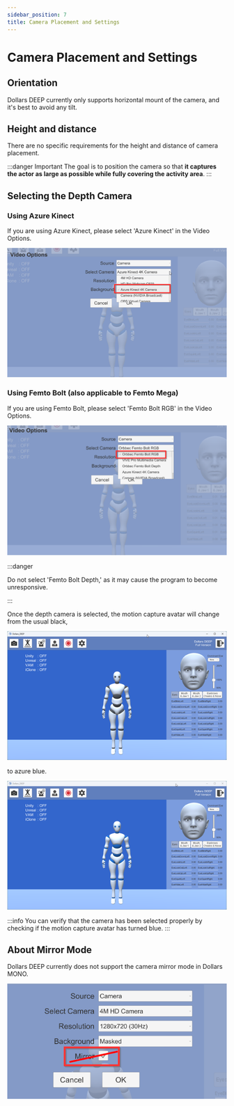 ```yaml
---
sidebar_position: 7
title: Camera Placement and Settings
---
```


# Camera Placement and Settings

## Orientation

Dollars DEEP currently only supports horizontal mount of the camera, and it's best to avoid any tilt.

## Height and distance

There are no specific requirements for the height and distance of camera placement.

:::danger Important
The goal is to position the camera so that **it captures the actor as large as possible while fully covering the activity area**.
:::

## Selecting the Depth Camera

### Using Azure Kinect

If you are using Azure Kinect, please select 'Azure Kinect' in the Video Options.

![](../img/2023-10-20.png)

### Using Femto Bolt (also applicable to Femto Mega)

If you are using Femto Bolt, please select 'Femto Bolt RGB' in the Video Options.

![](../img/2024_02_01_14_16_39-Dollars.png)

:::danger

Do not select 'Femto Bolt Depth,' as it may cause the program to become unresponsive.

:::

Once the depth camera is selected, the motion capture avatar will change from the usual black,

![](../img/2023-10-20_19_51_58.png)

to azure blue.

![](../img/2023-10-20_19_51_47.png)

:::info
You can verify that the camera has been selected properly by checking if the motion capture avatar has turned blue.
:::

## About Mirror Mode

Dollars DEEP currently does not support the camera mirror mode in Dollars MONO.

![](../img/2023-10-20_20_22_33.png)


